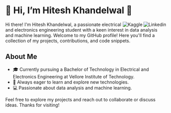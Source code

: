 


<!---
hiteshchinu/hiteshchinu is a ✨ special ✨ repository because its `README.md` (this file) appears on your GitHub profile.
You can click the Preview link to take a look at your changes.
--->
# :milky_way:  Hi, I’m Hitesh Khandelwal 👋

 
<a href="https://www.linkedin.com/in/hitesh2002/">
  <img align="right" alt="Linkedin" src="https://img.shields.io/badge/LinkedIn-0077B5?style=for-the-badge&logo=linkedin&logoColor=white" />
 </a> 
 <a href="https://www.kaggle.com/khandelwalhitesh">
  <img align="right" alt="Kaggle" src="https://img.shields.io/badge/Kaggle-20BEFF?style=for-the-badge&logo=Kaggle&logoColor=white" />
 </a>

Hi there! I'm Hitesh Khandelwal, a passionate electrical and electronics engineering student with a keen interest in data analysis and machine learning. Welcome to my GitHub profile! Here you'll find a collection of my projects, contributions, and code snippets.

## About Me

- 🎓 Currently pursuing a Bachelor of Technology in Electrical and Electronics Engineering at Vellore Institute of Technology.
- 🌱 Always eager to learn and explore new technologies.
- 💻 Passionate about data analysis and machine learning.

Feel free to explore my projects and reach out to collaborate or discuss ideas. 
Thanks for visiting!
